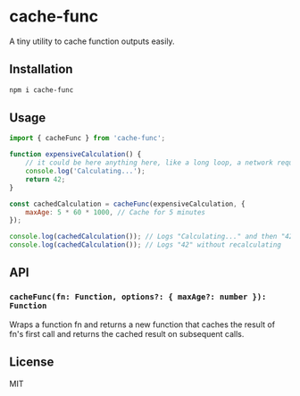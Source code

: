# cache-func

A tiny utility to cache function outputs easily.

## Installation

```sh
npm i cache-func
```

## Usage

```js
import { cacheFunc } from 'cache-func';

function expensiveCalculation() {
	// it could be here anything here, like a long loop, a network request, etc.
	console.log('Calculating...');
	return 42;
}

const cachedCalculation = cacheFunc(expensiveCalculation, {
	maxAge: 5 * 60 * 1000, // Cache for 5 minutes
});

console.log(cachedCalculation()); // Logs "Calculating..." and then "42"
console.log(cachedCalculation()); // Logs "42" without recalculating
```

## API

### `cacheFunc(fn: Function, options?: { maxAge?: number }): Function`

Wraps a function fn and returns a new function that caches the result of fn's first call and returns the cached result on subsequent calls.

## License

MIT
